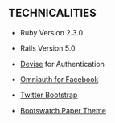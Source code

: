 ## TECHNICALITIES

* Ruby Version 2.3.0

* Rails Version 5.0

* [Devise](https://github.com/plataformatec/devise) for Authentication

* [Omniauth for Facebook](https://github.com/mkdynamic/omniauth-facebook)

* [Twitter Bootstrap](https://github.com/twbs/bootstrap-sass)

* [Bootswatch Paper Theme](https://bootswatch.com/paper)
